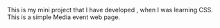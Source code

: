 This is my mini project that I have developed , when I was learning CSS.
<br>
This is a simple Media event web page.
